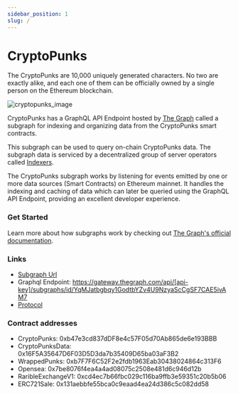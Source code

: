 ```yaml
---
sidebar_position: 1
slug: /
---
```


# CryptoPunks

The CryptoPunks are 10,000 uniquely generated characters. No two are exactly alike, and each one of them can be officially owned by a single person on the Ethereum blockchain.

![cryptopunks_image](https://raw.githubusercontent.com/chidubemokeke/CryptoPunks/main/punks.png)

CryptoPunks has a GraphQL API Endpoint hosted by [The Graph](https://thegraph.com/docs/about/introduction#what-the-graph-is) called a subgraph for indexing and organizing data from the CryptoPunks smart contracts.

This subgraph can be used to query on-chain CryptoPunks data. The subgraph data is serviced by a decentralized group of server operators called [Indexers](https://thegraph.com/docs/en/network/indexing/).

The CryptoPunks subgraph works by listening for events emitted by one or more data sources (Smart Contracts) on Ethereum mainnet. It handles the indexing and caching of data which can later be queried using the GraphQL API Endpoint, providing an excellent developer experience.

### Get Started

Learn more about how subgraphs work by checking out [The Graph's official documentation](https://thegraph.com/docs/en/).

### Links

- [Subgraph Url](https://thegraph.com/explorer/subgraph?id=YqMJatbgbqy1GodtbYZv4U9NzyaScCgSF7CAE5ivAM7&view=Overview)
- Graphql Endpoint: https://gateway.thegraph.com/api/[api-key]/subgraphs/id/YqMJatbgbqy1GodtbYZv4U9NzyaScCgSF7CAE5ivAM7
- [Protocol](https://cryptopunks.app/)

### Contract addresses

- CryptoPunks: 0xb47e3cd837dDF8e4c57F05d70Ab865de6e193BBB
- CryptoPunksData: 0x16F5A35647D6F03D5D3da7b35409D65ba03aF3B2
- WrappedPunks: 0xb7F7F6C52F2e2fdb1963Eab30438024864c313F6
- Opensea: 0x7be8076f4ea4a4ad08075c2508e481d6c946d12b
- RaribleExchangeV1: 0xcd4ec7b66fbc029c116ba9ffb3e59351c20b5b06
- ERC721Sale: 0x131aebbfe55bca0c9eaad4ea24d386c5c082dd58
